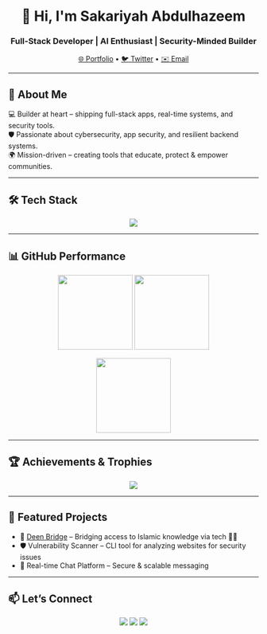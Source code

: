 <!-- Header -->
<h1 align="center">👋 Hi, I'm Sakariyah Abdulhazeem</h1>
<h3 align="center">Full-Stack Developer | AI Enthusiast | Security-Minded Builder</h3>

<p align="center">
  <a href="https://abdulhazeem.vercel.app">🌐 Portfolio</a> •
  <a href="https://twitter.com/zeemscript">🐦 Twitter</a> •
  <a href="mailto:sakariyahabdulhazeem@gmail.com">✉️ Email</a>
</p>

---

## 🚀 About Me  
💻 Builder at heart – shipping full-stack apps, real-time systems, and security tools.  
🛡️ Passionate about cybersecurity, app security, and resilient backend systems.  
🌍 Mission-driven – creating tools that educate, protect & empower communities.  

---

## 🛠️ Tech Stack
<p align="center">
  <img src="https://skillicons.dev/icons?i=react,nextjs,nodejs,express,mongodb,typescript,python,tailwind,aws,firebase,git,linux" />
</p>

---

## 📊 GitHub Performance
<p align="center">
  <img src="https://github-readme-stats.vercel.app/api?username=zeemscript&show_icons=true&hide_border=true&theme=radical" height="150"/>
  <img src="https://github-readme-stats.vercel.app/api/top-langs?username=zeemscript&layout=compact&hide_border=true&theme=radical" height="150"/>
</p>

<p align="center">
  <img src="https://github-readme-streak-stats.herokuapp.com?user=zeemscript&theme=radical&hide_border=true" height="150"/>
</p>

---

## 🏆 Achievements & Trophies
<p align="center">
  <img src="https://github-profile-trophy.vercel.app/?username=zeemscript&theme=dracula&no-frame=true&row=1&column=6" />
</p>

---

## 🌟 Featured Projects
- 🔭 [Deen Bridge](https://dnb-frontend.vercel.app) – Bridging access to Islamic knowledge via tech 📖🕌  
- 🛡️ Vulnerability Scanner – CLI tool for analyzing websites for security issues  
- 💬 Real-time Chat Platform – Secure & scalable messaging  

---

## 📫 Let’s Connect  
<p align="center">
  <a href="https://twitter.com/zeemscript"><img src="https://img.shields.io/badge/Twitter-%231DA1F2.svg?&style=for-the-badge&logo=twitter&logoColor=white" /></a>
  <a href="mailto:sakariyahabdulhazeem@gmail.com"><img src="https://img.shields.io/badge/Email-D14836?style=for-the-badge&logo=gmail&logoColor=white" /></a>
  <a href="https://abdulhazeem.vercel.app"><img src="https://img.shields.io/badge/Portfolio-000000?style=for-the-badge&logo=vercel&logoColor=white" /></a>
</p>

